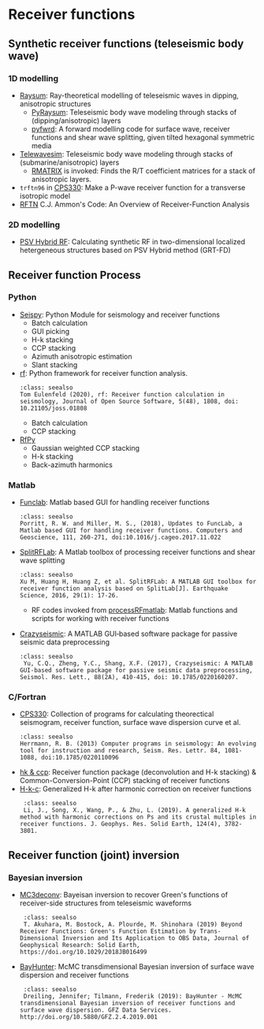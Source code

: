 # Receiver functions

## Synthetic receiver functions (teleseismic body wave)

### 1D modelling
- [Raysum](https://home.cc.umanitoba.ca/~frederik/Software/): Ray-theoretical modelling of teleseismic waves in dipping, anisotropic structures   
    - [PyRaysum](https://paudetseis.github.io/pyraysum/): Teleseismic body wave modeling through stacks of (dipping/anisotropic) layers
    - [pyfwrd](https://github.com/NoisyLeon/pyfwrd): A forward modelling code for surface wave, receiver functions and shear wave splitting, given tilted hexagonal symmetric media
- [Telewavesim](https://paudetseis.github.io/Telewavesim/): Teleseismic body wave modeling through stacks of (submarine/anisotropic) layers
    - [RMATRIX](http://seis.karlov.mff.cuni.cz/software/sw3dcd22/rmatrix/rmatrix.htm) is invoked: Finds the R/T coefficient matrices for a stack of anisotropic layers.
- `trftn96` in [CPS330](http://www.eas.slu.edu/eqc/eqccps.html): Make a P-wave receiver function for a transverse isotropic model
- [RFTN](http://eqseis.geosc.psu.edu/cammon/HTML/RftnDocs/rftn01.html) C.J. Ammon's Code: An Overview of Receiver-Function Analysis

### 2D modelling
- [PSV Hybrid RF](https://github.com/Geolab-USTC/PSV_Hybrid_RF): Calculating synthetic RF in two-dimensional localized hetergeneous structures based on PSV Hybrid method (GRT-FD)

## Receiver function Process

### Python

- [Seispy](https://seispy.xumijian.me): Python Module for seismology and receiver functions
    - Batch calculation
    - GUI picking 
    - H-k stacking
    - CCP stacking
    - Azimuth anisotropic estimation
    - Slant stacking
- [rf](https://rf.readthedocs.io/): Python framework for receiver function analysis.
    ```{admonition} Citation
    :class: seealso
    Tom Eulenfeld (2020), rf: Receiver function calculation in seismology, Journal of Open Source Software, 5(48), 1808, doi: 10.21105/joss.01808
    ```
    - Batch calculation
    - CCP stacking
- [RfPy](https://paudetseis.github.io/rfpy/)
    - Gaussian weighted CCP stacking
    - H-k stacking
    - Back-azimuth harmonics 

### Matlab

- [Funclab](https://robporritt.wordpress.com/software/): Matlab based GUI for handling receiver functions
    ```{admonition} Citation
    :class: seealso
    Porritt, R. W. and Miller, M. S., (2018), Updates to FuncLab, a Matlab based GUI for handling receiver functions. Computers and Geoscience, 111, 260-271, doi:10.1016/j.cageo.2017.11.022
    ```
- [SplitRFLab](https://github.com/xumi1993/SplitRFlab): A Matlab toolbox of processing receiver functions and shear wave splitting
    ```{admonition} Citation
    :class: seealso
    Xu M, Huang H, Huang Z, et al. SplitRFLab: A MATLAB GUI toolbox for receiver function analysis based on SplitLab[J]. Earthquake Science, 2016, 29(1): 17-26.
    ```
    - RF codes invoked from [processRFmatlab](https://github.com/iwbailey/processRFmatlab): Matlab functions and scripts for working with receiver functions

- [Crazyseismic](https://github.com/yucqSUSTech/Crazyseismic): A MATLAB GUI‐based software package for passive seismic data preprocessing
    ```{admonition} Citation
    :class: seealso
     Yu, C.Q., Zheng, Y.C., Shang, X.F. (2017), Crazyseismic: A MATLAB GUI-based software package for passive seismic data preprocessing, Seismol. Res. Lett., 88(2A), 410-415, doi: 10.1785/0220160207.
    ```

### C/Fortran

- [CPS330](http://www.eas.slu.edu/eqc/eqccps.html): Collection of programs for calculating theorectical seismogram, receiver function, surface wave dispersion curve et al.
    ```{admonition} Citation
    :class: seealso
    Herrmann, R. B. (2013) Computer programs in seismology: An evolving tool for instruction and research, Seism. Res. Lettr. 84, 1081-1088, doi:10.1785/0220110096
    ```
- [hk & ccp](http://www.eas.slu.edu/People/LZhu/home.html): Receiver function package (deconvolution and H-k stacking) & Common-Conversion-Point (CCP) stacking of receiver functions
- [H-k-c](https://github.com/ljt-uiuc/H-k-c): Generalized H-k after harmonic correction on receiver functions
   ```{admonition} Citation
    :class: seealso
    Li, J., Song, X., Wang, P., & Zhu, L. (2019). A generalized H-k method with harmonic corrections on Ps and its crustal multiples in receiver functions. J. Geophys. Res. Solid Earth, 124(4), 3782-3801.
   ```


## Receiver function (joint) inversion

### Bayesian inversion
- [MC3deconv](https://github.com/akuhara/MC3deconv): Bayeisan inversion to recover Green's functions of receiver-side structures from teleseismic waveforms
   ```{admonition} Citation
    :class: seealso
    T. Akuhara, M. Bostock, A. Plourde, M. Shinohara (2019) Beyond Receiver Functions: Green's Function Estimation by Trans-Dimensional Inversion and Its Application to OBS Data, Journal of Geophysical Research: Solid Earth, https://doi.org/10.1029/2018JB016499
   ```
- [BayHunter](https://jenndrei.github.io/BayHunter/): McMC transdimensional Bayesian inversion of surface wave dispersion and receiver functions
   ```{admonition} Citation
    :class: seealso
    Dreiling, Jennifer; Tilmann, Frederik (2019): BayHunter - McMC transdimensional Bayesian inversion of receiver functions and surface wave dispersion. GFZ Data Services. http://doi.org/10.5880/GFZ.2.4.2019.001
    ```
